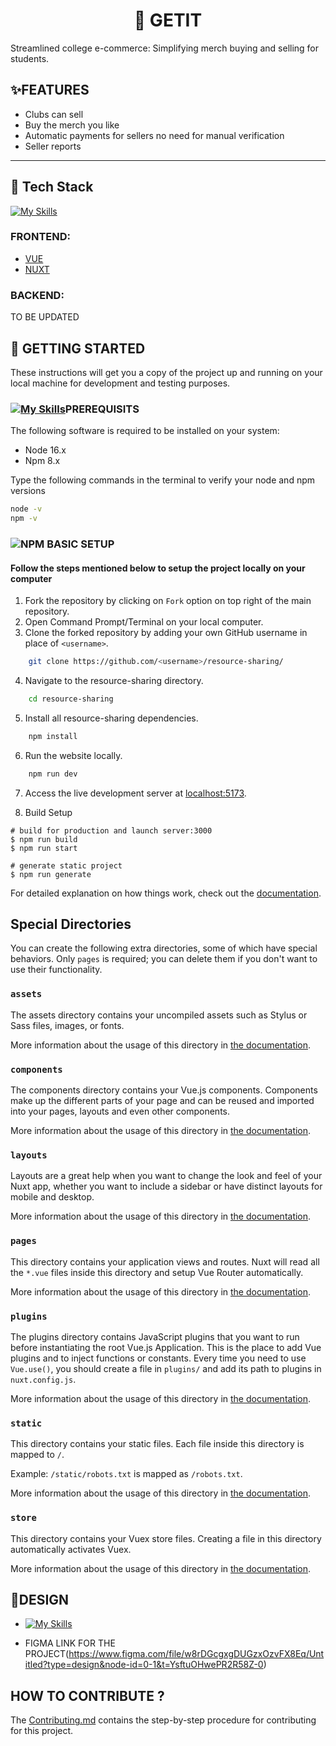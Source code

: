 <div align="center">

# 🛒 GETIT
</div>
Streamlined college e-commerce: Simplifying merch buying and selling for students.


## ✨FEATURES

- Clubs can sell
- Buy the merch you like
- Automatic payments for sellers no need for manual verification
- Seller reports




---
## 📱 Tech Stack 

[![My Skills](https://skills.thijs.gg/icons?i=vue,nuxt,nodejs)](https://skills.thijs.gg)
### FRONTEND:
- [VUE](https://vuejs.org/guide/introduction.html)
- [NUXT](https://nuxt.com/docs)

### BACKEND: 

TO BE UPDATED


## 🔰 GETTING STARTED

These instructions will get you a copy of the project up and running on your local machine for development and testing purposes.

### [![My Skills](https://skills.thijs.gg/icons?i=nodejs)](https://skills.thijs.gg)PREREQUISITS

The following software is required to be installed on your system:

* Node 16.x
* Npm 8.x

Type the following commands in the terminal to verify your node and npm versions

```bash
node -v
npm -v
```

### ![NPM](https://img.shields.io/badge/NPM-%23CB3837.svg?style=for-the-badge&logo=npm&logoColor=white) BASIC SETUP


#### Follow the steps mentioned below to setup the project locally on your computer

1. Fork the repository by clicking on `Fork` option on top right of the main repository.
2. Open Command Prompt/Terminal on your local computer.
3. Clone the forked repository by adding your own GitHub username in place of `<username>`.

```bash
    git clone https://github.com/<username>/resource-sharing/
```
4. Navigate to the resource-sharing directory.

```bash
    cd resource-sharing
```

5. Install all resource-sharing dependencies. 

```bash
    npm install
```

6. Run the website locally.

```bash
    npm run dev
```

7. Access the live development server at [localhost:5173](http://localhost:5173).

8. Build Setup
```
# build for production and launch server:3000
$ npm run build
$ npm run start

# generate static project
$ npm run generate
```
For detailed explanation on how things work, check out the [documentation](https://nuxtjs.org).

## Special Directories

You can create the following extra directories, some of which have special behaviors. Only `pages` is required; you can delete them if you don't want to use their functionality.

### `assets`

The assets directory contains your uncompiled assets such as Stylus or Sass files, images, or fonts.

More information about the usage of this directory in [the documentation](https://nuxtjs.org/docs/2.x/directory-structure/assets).

### `components`

The components directory contains your Vue.js components. Components make up the different parts of your page and can be reused and imported into your pages, layouts and even other components.

More information about the usage of this directory in [the documentation](https://nuxtjs.org/docs/2.x/directory-structure/components).

### `layouts`

Layouts are a great help when you want to change the look and feel of your Nuxt app, whether you want to include a sidebar or have distinct layouts for mobile and desktop.

More information about the usage of this directory in [the documentation](https://nuxtjs.org/docs/2.x/directory-structure/layouts).


### `pages`

This directory contains your application views and routes. Nuxt will read all the `*.vue` files inside this directory and setup Vue Router automatically.

More information about the usage of this directory in [the documentation](https://nuxtjs.org/docs/2.x/get-started/routing).

### `plugins`

The plugins directory contains JavaScript plugins that you want to run before instantiating the root Vue.js Application. This is the place to add Vue plugins and to inject functions or constants. Every time you need to use `Vue.use()`, you should create a file in `plugins/` and add its path to plugins in `nuxt.config.js`.

More information about the usage of this directory in [the documentation](https://nuxtjs.org/docs/2.x/directory-structure/plugins).

### `static`

This directory contains your static files. Each file inside this directory is mapped to `/`.

Example: `/static/robots.txt` is mapped as `/robots.txt`.

More information about the usage of this directory in [the documentation](https://nuxtjs.org/docs/2.x/directory-structure/static).

### `store`

This directory contains your Vuex store files. Creating a file in this directory automatically activates Vuex.

More information about the usage of this directory in [the documentation](https://nuxtjs.org/docs/2.x/directory-structure/store).

## 🎨DESIGN 
- [![My Skills](https://skills.thijs.gg/icons?i=figma)](https://skills.thijs.gg) 

 - FIGMA LINK FOR THE PROJECT(https://www.figma.com/file/w8rDGcgxgDUGzxOzvFX8Eq/Untitled?type=design&node-id=0-1&t=YsftuOHwePR2R58Z-0)



## HOW TO CONTRIBUTE ?

The [Contributing.md](https://github.com/bsoc-bitbyte/GetIt/blob/main/CONTRIBUTING.md) contains the step-by-step procedure for contributing for this project.

